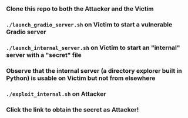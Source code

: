 ### Clone this repo to both the Attacker and the Victim
### `./launch_gradio_server.sh` on Victim to start a vulnerable Gradio server
### `./launch_internal_server.sh` on Victim to start an "internal" server with a "secret" file
### Observe that the internal server (a directory explorer built in Python) is usable on Victim but not from elsewhere
### `./exploit_internal.sh` on Attacker
### Click the link to obtain the secret as Attacker!
